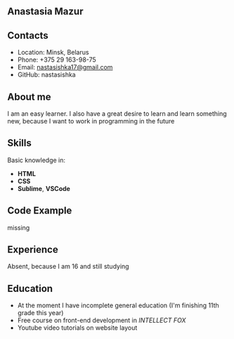## Anastasia Mazur
## Contacts
* Location: Minsk, Belarus
* Phone: +375 29 163-98-75
* Email: nastasishka17@gmail.com
* GitHub: nastasishka
## About me
I am an easy learner. I also have a great desire to learn and learn something new, because I want to work in programming in the future
## Skills
Basic knowledge in:
* **HTML**
* **CSS** 
* **Sublime**, **VSCode**
## Code Example
missing
## Experience
Absent, because I am 16 and still studying
## Education
* At the moment I have incomplete general education (I'm finishing 11th grade this year)
* Free course on front-end development in *INTELLECT FOX*
* Youtube video tutorials on website layout 

